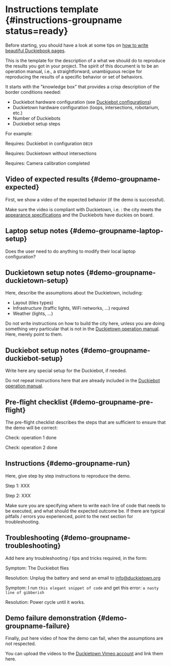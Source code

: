 # Instructions template {#instructions-groupname status=ready}

Before starting, you should have a look at some tips on [how to write beautiful Duckiebook pages](+duckumentation#book).

This is the template for the description of a what we should do to reproduce the results you got in your project. 
The spirit of this document is to be an operation manual, i.e., a straightforward, unambiguous recipe for reproducing the results of a specific behavior or set of behaviors.

It starts with the "knowledge box" that provides a crisp description of the border conditions needed:

* Duckiebot hardware configuration (see [Duckiebot configurations](+opmanual_duckiebot#duckiebot-configurations))
* Duckietown hardware configuration (loops, intersections, robotarium, etc.)
* Number of Duckiebots
* Duckiebot setup steps

For example:

<div class='requirements' markdown="1">

Requires: Duckiebot in configuration `DB19`

Requires: Duckietown without intersections

Requires: Camera calibration completed

</div>

## Video of expected results {#demo-groupname-expected}

First, we show a video of the expected behavior (if the demo is successful).

Make sure the video is compliant with Duckietown, i.e. : the city meets the [appearance specifications](+opmanual_duckietown#dt-ops-appearance-specifications) and the Duckiebots have duckies on board.

## Laptop setup notes {#demo-groupname-laptop-setup}

Does the user need to do anything to modify their local laptop configuration?


## Duckietown setup notes {#demo-groupname-duckietown-setup}

Here, describe the assumptions about the Duckietown, including:

* Layout (tiles types)
* Infrastructure (traffic lights, WiFi networks, ...) required
* Weather (lights, ...)

Do not write instructions on how to build the city here, unless you are doing something very particular that is not in the [Duckietown operation manual](+opmanual_duckietown#duckietowns). Here, merely point to them.

## Duckiebot setup notes {#demo-groupname-duckiebot-setup}

Write here any special setup for the Duckiebot, if needed.

Do not repeat instructions here that are already included in the [Duckiebot operation manual](+opmanual_duckiebot#opmanual_duckiebot).

## Pre-flight checklist {#demo-groupname-pre-flight}

The pre-flight checklist describes the steps that are sufficient to ensure that the demo will be correct:

Check: operation 1 done

Check: operation 2 done

## Instructions {#demo-groupname-run}

Here, give step by step instructions to reproduce the demo.

Step 1: XXX

Step 2: XXX

Make sure you are specifying where to write each line of code that needs to be executed, and what should the expected outcome be. If there are typical pitfalls / errors you experienced, point to the next section for troubleshooting.

## Troubleshooting {#demo-groupname-troubleshooting}

Add here any troubleshooting / tips and tricks required, in the form:


Symptom: The Duckiebot flies

Resolution: Unplug the battery and send an email to info@duckietown.org


Symptom: I run `this elegant snippet of code` and get this error: `a nasty line of gibberish`

Resolution: Power cycle until it works.

## Demo failure demonstration {#demo-groupname-failure}

Finally, put here video of how the demo can fail, when the assumptions are not respected.

You can upload the videos to the [Duckietown Vimeo account](https://vimeo.com/duckietown) and link them here.
